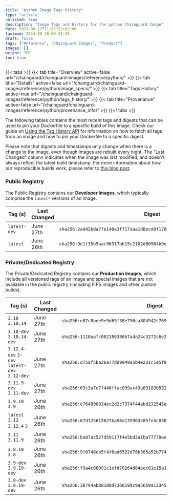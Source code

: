 ```yaml
---
title: "python Image Tags History"
type: "article"
unlisted: true
description: "Image Tags and History for the python Chainguard Image"
date: 2023-06-22T11:07:52+02:00
lastmod: 2024-06-28 00:31:38
draft: false
tags: ["Reference", "Chainguard Images", "Product"]
images: []
weight: 700
toc: true
---
```


{{< tabs >}}
{{< tab title="Overview" active=false url="/chainguard/chainguard-images/reference/python/" >}}
{{< tab title="Details" active=false url="/chainguard/chainguard-images/reference/python/image_specs/" >}}
{{< tab title="Tags History" active=true url="/chainguard/chainguard-images/reference/python/tags_history/" >}}
{{< tab title="Provenance" active=false url="/chainguard/chainguard-images/reference/python/provenance_info/" >}}
{{</ tabs >}}

The following tables contains the most recent tags and digests that can be used to pin your Dockerfile to a specific build of this image. Check our guide on [Using the Tag History API](/chainguard/chainguard-images/using-the-tag-history-api/) for information on how to fetch all tags from an image and how to pin your Dockerfile to a specific digest.

Please note that digests and timestamps only change when there is a change to the image, even though images are rebuilt every night. The "Last Changed" column indicates when the image was last modified, and doesn't always reflect the latest build timestamp. For more information about how our reproducible builds work, please refer to [this blog post](https://www.chainguard.dev/unchained/reproducing-chainguards-reproducible-image-builds).

### Public Registry
The Public Registry contains our **Developer Images**, which typically comprise the `latest*` versions of an image.

| Tag (s)       | Last Changed | Digest                                                                    |
|---------------|--------------|---------------------------------------------------------------------------|
|  `latest-dev` | June 27th    | `sha256:2ad42bda7fe146e3f717aaa1d8ecd0f178aa5450898d52b33c52ea1714df5aa6` |
|  `latest`     | June 26th    | `sha256:9e1f35b5aac96317bb15c2102d80964b9e6151fcae2662094d4871c87d1c3cfd` |


### Private/Dedicated Registry
The Private/Dedicated Registry contains our **Production Images**, which include all versioned tags of an image and special images that are not available in the public registry (including FIPS images and other custom builds).

| Tag (s)                                       | Last Changed | Digest                                                                    |
|-----------------------------------------------|--------------|---------------------------------------------------------------------------|
|  `3.10` `3.10.14`                             | June 27th    | `sha256:e87c0bee9e9d69f38e756ca804942c7699eb834312a0c1cd3837ff913efc3c3e` |
|  `3.10-dev` `3.10.14-dev`                     | June 27th    | `sha256:1110aafc802186386b7ada24c3272c6e2249c83694865e512988a74e19557aa6` |
|  `3.12.4-dev` `3-dev` `latest-dev` `3.12-dev` | June 27th    | `sha256:d75af5ba26a77dd9949a5b4e231c1e5f81d9b42e74ca1eb32dac0ed6f65751a0` |
|  `3.11.9-dev` `3.11-dev`                      | June 27th    | `sha256:63c3a7e7f446ffac099ac43a89183b5320d311a5564317e079eeffd93330ad20` |
|  `3.9.19` `3.9`                               | June 26th    | `sha256:e764890834ec2d2c7374f44abd232545a8a2bfc8165d9432ac97e6b320ac97c7` |
|  `latest` `3.12` `3.12.4` `3`                 | June 26th    | `sha256:67d12561562fba98a135963485fe4c038b76c2e9b01bfa155ac38c41550649db` |
|  `3.11` `3.11.9`                              | June 26th    | `sha256:ba87ac527d59117f4e5bd2a1ba77770ee78501dc23197de516e1a352c6ff7c46` |
|  `3.8.19` `3.8`                               | June 26th    | `sha256:9f8748eb5f4f6ad6522d78b385a52b774224bef1f6ccd585503b1505580ffa75` |
|  `3.9-dev` `3.9.19-dev`                       | June 26th    | `sha256:f9a4c08091c1efd70264d84eec81e15a195017ebd1d87970e772f5a36bbb6ea0` |
|  `3.8-dev` `3.8.19-dev`                       | June 26th    | `sha256:38794ab88108d7366199c9a56b9a12345a4d28c2e68571b27061d6780cb33780` |

